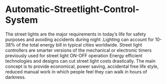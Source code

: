 # Automatic-Streetlight-Control-System



The street lights are the major  requirements in today’s life for safety  purposes and avoiding accidents during  night .Lighting can account for 10-38%  of the total energy bill in typical cities  worldwide.
Street light controllers are smarter  versions of the mechanical or electronic  timers previously used for street light  ON-OFF operation
Energy efficient technologies and designs can cut street light costs drastically.
The main concept is to provide  economical, power saving, accidental  free life style, reduced manual work in  which people feel they can walk in  hours of darkness.
